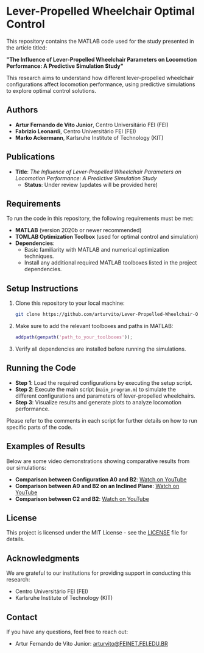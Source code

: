 # Lever-Propelled Wheelchair Optimal Control

This repository contains the MATLAB code used for the study presented in the article titled:

**"The Influence of Lever-Propelled Wheelchair Parameters on Locomotion Performance: A Predictive Simulation Study"**

This research aims to understand how different lever-propelled wheelchair configurations affect locomotion performance, using predictive simulations to explore optimal control solutions.

## Authors

- **Artur Fernando de Vito Junior**, Centro Universitário FEI (FEI)
- **Fabrizio Leonardi**, Centro Universitário FEI (FEI)
- **Marko Ackermann**, Karlsruhe Institute of Technology (KIT)

## Publications

- **Title**: *The Influence of Lever-Propelled Wheelchair Parameters on Locomotion Performance: A Predictive Simulation Study*
  - **Status**: Under review (updates will be provided here)

## Requirements

To run the code in this repository, the following requirements must be met:

- **MATLAB** (version 2020b or newer recommended)
- **TOMLAB Optimization Toolbox** (used for optimal control and simulation)
- **Dependencies**:
  - Basic familiarity with MATLAB and numerical optimization techniques.
  - Install any additional required MATLAB toolboxes listed in the project dependencies.

## Setup Instructions

1. Clone this repository to your local machine:

    ```sh
    git clone https://github.com/arturvito/Lever-Propelled-Wheelchair-Optimal-Control.git
    ```

2. Make sure to add the relevant toolboxes and paths in MATLAB:

    ```matlab
    addpath(genpath('path_to_your_toolboxes'));
    ```

3. Verify all dependencies are installed before running the simulations.

## Running the Code

- **Step 1**: Load the required configurations by executing the setup script.
- **Step 2**: Execute the main script (`main_program.m`) to simulate the different configurations and parameters of lever-propelled wheelchairs.
- **Step 3**: Visualize results and generate plots to analyze locomotion performance.

Please refer to the comments in each script for further details on how to run specific parts of the code.

## Examples of Results

Below are some video demonstrations showing comparative results from our simulations:

- **Comparison between Configuration A0 and B2**: [Watch on YouTube](https://youtu.be/CGWXEokcE1M)
- **Comparison between A0 and B2 on an Inclined Plane**: [Watch on YouTube](https://youtu.be/csHft7sBg0w)
- **Comparison between C2 and B2**: [Watch on YouTube](https://youtu.be/8C14CtYMk_I)

## License

This project is licensed under the MIT License - see the [LICENSE](LICENSE) file for details.

## Acknowledgments

We are grateful to our institutions for providing support in conducting this research:

- Centro Universitário FEI (FEI)
- Karlsruhe Institute of Technology (KIT)

## Contact

If you have any questions, feel free to reach out:

- Artur Fernando de Vito Junior: [arturvito@FEINET.FEI.EDU.BR](mailto:arturvito@FEINET.FEI.EDU.BR)
